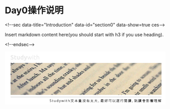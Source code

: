 # Day0操作说明

&lt;!--sec data-title="Introduction" data-id="section0" data-show=true ces--&gt;

Insert markdown content here\(you should start with h3 if you use heading\).

&lt;!--endsec--&gt;

![](/assets/2.jpg)


